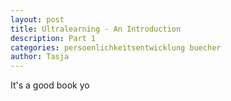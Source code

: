 ```yaml
---
layout: post
title: Ultralearning - An Introduction
description: Part 1
categories: persoenlichkeitsentwicklung buecher
author: Tasja
---
```



It's a good book yo

